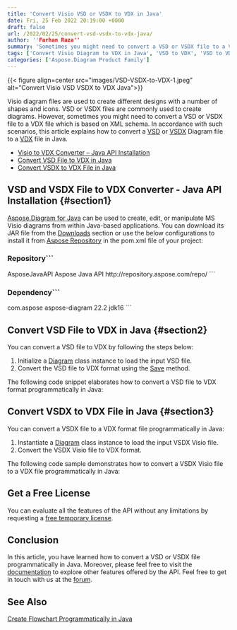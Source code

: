 ```yaml
---
title: 'Convert Visio VSD or VSDX to VDX in Java'
date: Fri, 25 Feb 2022 20:19:00 +0000
draft: false
url: /2022/02/25/convert-vsd-vsdx-to-vdx-java/
author: ''Farhan Raza''
summary: 'Sometimes you might need to convert a VSD or VSDX file to a VDX file which is based on XML schema. In accordance with such scenarios, this article explains how to **convert a VSD or VSDX Diagram file to a VDX file in Java**.'
tags: ['Convert Visio Diagram to VDX in Java', 'VSD to VDX', 'VSD to VDX in Java', 'VSDX to VDX', 'VSDX to VDX in Java']
categories: ['Aspose.Diagram Product Family']
---
```




{{< figure align=center src="images/VSD-VSDX-to-VDX-1.jpeg" alt="Convert Visio VSD VSDX to VDX Java">}}


Visio diagram files are used to create different designs with a number of shapes and icons. VSD or VSDX files are commonly used to create diagrams. However, sometimes you might need to convert a VSD or VSDX file to a VDX file which is based on XML schema. In accordance with such scenarios, this article explains how to convert a [VSD][1] or [VSDX][2] Diagram file to a [VDX][3] file in Java.

*   [Visio to VDX Converter – Java API Installation][4]
*   [Convert VSD File to VDX in Java][5]
*   [Convert VSDX to VDX File in Java][6]

## VSD and VSDX File to VDX Converter - Java API Installation {#section1}

[Aspose.Diagram for Java][7] can be used to create, edit, or manipulate MS Visio diagrams from within Java-based applications. You can download its JAR file from the [Downloads][8] section or use the below configurations to install it from [Aspose Repository][9] in the pom.xml file of your project:

### Repository```
 <repositories>
    <repository>
        <id>AsposeJavaAPI</id>
        <name>Aspose Java API</name>
        <url>http://repository.aspose.com/repo/</url>
    </repository>
</repositories>
```

### Dependency```
 <dependencies>
    <dependency>
        <groupId>com.aspose</groupId>
        <artifactId>aspose-diagram</artifactId>
        <version>22.2</version>
        <classifier>jdk16</classifier>
    </dependency>
</dependencies>
```

## Convert VSD File to VDX in Java {#section2}

You can convert a VSD file to VDX by following the steps below:

1.  Initialize a [Diagram][10] class instance to load the input VSD file.
2.  Convert the VSD file to VDX format using the [Save][11] method.

The following code snippet elaborates how to convert a VSD file to VDX format programmatically in Java:



## Convert VSDX to VDX File in Java {#section3}

You can convert a VSDX file to a VDX format file programmatically in Java:

1.  Instantiate a [Diagram][12] class instance to load the input VSDX Visio file.
2.  Convert the VSDX Visio file to VDX format.

The following code sample demonstrates how to convert a VSDX Visio file to a VDX file programmatically in Java:



## Get a Free License

You can evaluate all the features of the API without any limitations by requesting a [free temporary license][13].

## Conclusion

In this article, you have learned how to convert a VSD or VSDX file programmatically in Java. Moreover, please feel free to visit the [documentation][14] to explore other features offered by the API. Feel free to get in touch with us at the [forum][15].

## See Also

[Create Flowchart Programmatically in Java][16]




[1]: https://docs.fileformat.com/image/vsd/
[2]: https://docs.fileformat.com/image/vsdx/
[3]: https://docs.fileformat.com/pdf/
[4]: #section1
[5]: #section2
[6]: #section3
[7]: https://products.aspose.com/diagram/java/
[8]: https://downloads.aspose.com/diagram/java
[9]: https://repository.aspose.com/webapp/#/artifacts/browse/tree/General/repo/com/aspose/aspose-diagram
[10]: https://apireference.aspose.com/diagram/java/com.aspose.diagram/Diagram
[11]: https://apireference.aspose.com/diagram/java/com.aspose.diagram/diagram#save(java.io.OutputStream,%20int)
[12]: https://apireference.aspose.com/diagram/java/com.aspose.diagram/Diagram
[13]: https://purchase.aspose.com/temporary-license
[14]: https://docs.aspose.com/diagram/java/
[15]: https://forum.aspose.com/c/diagram
[16]: https://blog.aspose.com/2021/12/20/create-flowchart-in-java/




